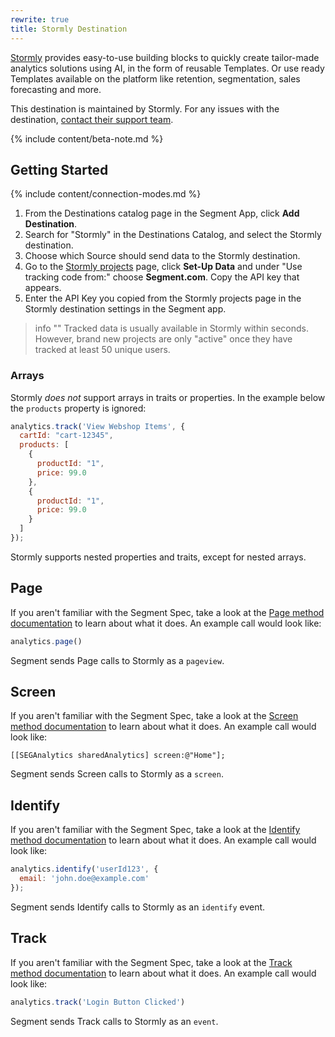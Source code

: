 ```yaml
---
rewrite: true
title: Stormly Destination
---
```


[Stormly](https://www.stormly.com/?utm_source=segmentio&utm_medium=docs&utm_campaign=partners) provides easy-to-use building blocks to quickly create tailor-made analytics solutions using AI, in the form of reusable Templates. Or use ready Templates available on the platform like retention, segmentation, sales forecasting and more.

This destination is maintained by Stormly. For any issues with the destination, [contact their support team](mailto:support@stormly.com).

{% include content/beta-note.md %}

## Getting Started

{% include content/connection-modes.md %}

1. From the Destinations catalog page in the Segment App, click **Add Destination**.
2. Search for "Stormly" in the Destinations Catalog, and select the Stormly destination.
3. Choose which Source should send data to the Stormly destination.
4. Go to the [Stormly projects](https://www.stormly.com/projects) page, click **Set-Up Data** and under "Use tracking code from:" choose **Segment.com**. Copy the API key that appears.
5. Enter the API Key you copied from the Stormly projects page in the Stormly destination settings in the Segment app.

> info ""
> Tracked data is usually available in Stormly within seconds. However, brand new projects are only  "active" once they have tracked at least 50 unique users.

### Arrays

Stormly _does not_ support arrays in traits or properties. In the example below the `products` property is ignored:

```js
analytics.track('View Webshop Items', {
  cartId: "cart-12345",
  products: [
    {
      productId: "1",
      price: 99.0
    },
    {
      productId: "1",
      price: 99.0
    }
  ]
});
```

Stormly supports nested properties and traits, except for nested arrays.

## Page

If you aren't familiar with the Segment Spec, take a look at the [Page method documentation](https://segment.com/docs/connections/spec/page/) to learn about what it does. An example call would look like:

```js
analytics.page()
```

Segment sends Page calls to Stormly as a `pageview`.


## Screen

If you aren't familiar with the Segment Spec, take a look at the [Screen method documentation](https://segment.com/docs/connections/spec/screen/) to learn about what it does. An example call would look like:

```obj-c
[[SEGAnalytics sharedAnalytics] screen:@"Home"];
```

Segment sends Screen calls to Stormly as a `screen`.


## Identify

If you aren't familiar with the Segment Spec, take a look at the [Identify method documentation](https://segment.com/docs/connections/spec/identify/) to learn about what it does. An example call would look like:

```js
analytics.identify('userId123', {
  email: 'john.doe@example.com'
});
```

Segment sends Identify calls to Stormly as an `identify` event.


## Track

If you aren't familiar with the Segment Spec, take a look at the [Track method documentation](https://segment.com/docs/connections/spec/track/) to learn about what it does. An example call would look like:

```js
analytics.track('Login Button Clicked')
```

Segment sends Track calls to Stormly as an `event`.
